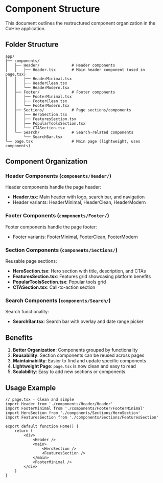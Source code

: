 # Component Structure

This document outlines the restructured component organization in the CoHire application.

## Folder Structure

```
app/
├── components/
│   ├── Header/              # Header components
│   │   ├── Header.tsx       # Main header component (used in page.tsx)
│   │   ├── HeaderMinimal.tsx
│   │   ├── HeaderClean.tsx
│   │   └── HeaderModern.tsx
│   ├── Footer/              # Footer components
│   │   ├── FooterMinimal.tsx
│   │   ├── FooterClean.tsx
│   │   └── FooterModern.tsx
│   ├── Sections/            # Page sections/components
│   │   ├── HeroSection.tsx
│   │   ├── FeaturesSection.tsx
│   │   ├── PopularToolsSection.tsx
│   │   └── CTASection.tsx
│   └── Search/              # Search-related components
│       └── SearchBar.tsx
└── page.tsx                 # Main page (lightweight, uses components)
```

## Component Organization

### Header Components (`components/Header/`)
Header components handle the page header:
- **Header.tsx**: Main header with logo, search bar, and navigation
- Header variants: HeaderMinimal, HeaderClean, HeaderModern

### Footer Components (`components/Footer/`)
Footer components handle the page footer:
- Footer variants: FooterMinimal, FooterClean, FooterModern

### Section Components (`components/Sections/`)
Reusable page sections:
- **HeroSection.tsx**: Hero section with title, description, and CTAs
- **FeaturesSection.tsx**: Features grid showcasing platform benefits
- **PopularToolsSection.tsx**: Popular tools grid
- **CTASection.tsx**: Call-to-action section

### Search Components (`components/Search/`)
Search functionality:
- **SearchBar.tsx**: Search bar with overlay and date range picker

## Benefits

1. **Better Organization**: Components grouped by functionality
2. **Reusability**: Section components can be reused across pages
3. **Maintainability**: Easier to find and update specific components
4. **Lightweight Page**: `page.tsx` is now clean and easy to read
5. **Scalability**: Easy to add new sections or components

## Usage Example

```tsx
// page.tsx - Clean and simple
import Header from './components/Header/Header'
import FooterMinimal from './components/Footer/FooterMinimal'
import HeroSection from './components/Sections/HeroSection'
import FeaturesSection from './components/Sections/FeaturesSection'

export default function Home() {
    return (
        <div>
            <Header />
            <main>
                <HeroSection />
                <FeaturesSection />
            </main>
            <FooterMinimal />
        </div>
    )
}
```

